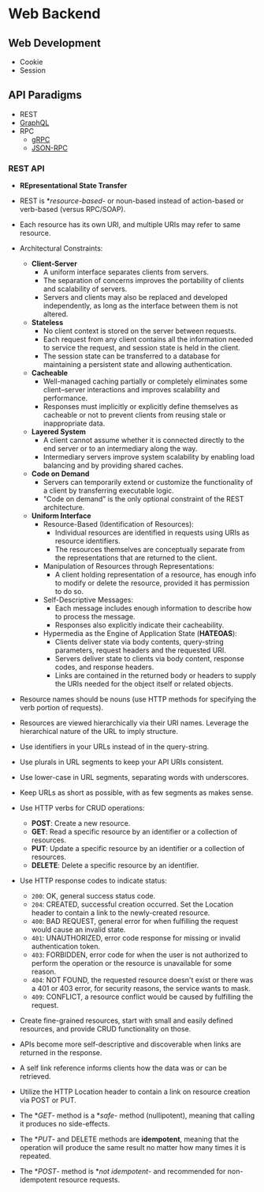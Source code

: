 # Web Backend

## Web Development

  - Cookie
  - Session


## API Paradigms

  - REST
  - [GraphQL](https://graphql.org)
  - RPC
    - [gRPC](https://grpc.io)
    - [JSON-RPC](https://www.jsonrpc.org)


### REST API

  - **REpresentational State Transfer**
  - REST is **resource-based*- or noun-based instead of action-based or verb-based (versus RPC/SOAP).
  - Each resource has its own URI, and multiple URIs may refer to same resource.

  - Architectural Constraints:
    - **Client-Server**
      - A uniform interface separates clients from servers.
      - The separation of concerns improves the portability of clients and scalability of servers.
      - Servers and clients may also be replaced and developed independently, as long as the interface between them is not altered.
    - **Stateless**
      - No client context is stored on the server between requests.
      - Each request from any client contains all the information needed to service the request, and session state is held in the client.
      - The session state can be transferred to a database for maintaining a persistent state and allowing authentication.
    - **Cacheable**
      - Well-managed caching partially or completely eliminates some client–server interactions and improves scalability and performance.
      - Responses must implicitly or explicitly define themselves as cacheable or not to prevent clients from reusing stale or inappropriate data.
    - **Layered System**
      - A client cannot assume whether it is connected directly to the end server or to an intermediary along the way.
      - Intermediary servers improve system scalability by enabling load balancing and by providing shared caches.
    - **Code on Demand**
      - Servers can temporarily extend or customize the functionality of a client by transferring executable logic.
      - "Code on demand" is the only optional constraint of the REST architecture.
    - **Uniform Interface**
      - Resource-Based (Identification of Resources):
        - Individual resources are identified in requests using URIs as resource identifiers.
        - The resources themselves are conceptually separate from the representations that are returned to the client.
      - Manipulation of Resources through Representations:
        - A client holding representation of a resource, has enough info to modify or delete the resource, provided it has permission to do so.
      - Self-Descriptive Messages:
        - Each message includes enough information to describe how to process the message.
        - Responses also explicitly indicate their cacheability.
      - Hypermedia as the Engine of Application State (**HATEOAS**):
        - Clients deliver state via body contents, query-string parameters, request headers and the requested URI.
        - Servers deliver state to clients via body content, response codes, and response headers.
        - Links are contained in the returned body or headers to supply the URIs needed for the object itself or related objects.


  - Resource names should be nouns (use HTTP methods for specifying the verb portion of requests).
  - Resources are viewed hierarchically via their URI names. Leverage the hierarchical nature of the URL to imply structure.
  - Use identifiers in your URLs instead of in the query-string.
  - Use plurals in URL segments to keep your API URIs consistent.
  - Use lower-case in URL segments, separating words with underscores.
  - Keep URLs as short as possible, with as few segments as makes sense.


  - Use HTTP verbs for CRUD operations:
    - **POST**: Create a new resource.
    - **GET**: Read a specific resource by an identifier or a collection of resources.
    - **PUT**: Update a specific resource by an identifier or a collection of resources.
    - **DELETE**: Delete a specific resource by an identifier.


  - Use HTTP response codes to indicate status:
    - `200`: OK, general success status code.
    - `204`: CREATED, successful creation occurred. Set the Location header to contain a link to the newly-created resource.
    - `400`: BAD REQUEST, general error for when fulfilling the request would cause an invalid state.
    - `401`: UNAUTHORIZED, error code response for missing or invalid authentication token.
    - `403`: FORBIDDEN, error code for when the user is not authorized to perform the operation or the resource is unavailable for some reason.
    - `404`: NOT FOUND, the requested resource doesn't exist or there was a 401 or 403 error, for security reasons, the service wants to mask.
    - `409`: CONFLICT, a resource conflict would be caused by fulfilling the request.


  - Create fine-grained resources, start with small and easily defined resources, and provide CRUD functionality on those.
  - APIs become more self-descriptive and discoverable when links are returned in the response.
  - A self link reference informs clients how the data was or can be retrieved.
  - Utilize the HTTP Location header to contain a link on resource creation via POST or PUT.


  - The **GET*- method is a **safe*- method (nullipotent), meaning that calling it produces no side-effects.
  - The **PUT*- and DELETE methods are **idempotent**, meaning that the operation will produce the same result no matter how many times it is repeated.
  - The **POST*- method is **not idempotent*- and recommended for non-idempotent resource requests.

